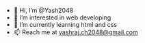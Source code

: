 - 👋 Hi, I’m @Yash2048
- 👀 I’m interested in web developing
- 🌱 I’m currently learning html and css
- 📫 Reach me at yashraj.ch2048@gmail.com

<!---
Yash2048/Yash2048 is a ✨ special ✨ repository because its `README.md` (this file) appears on your GitHub profile.
You can click the Preview link to take a look at your changes.
--->
